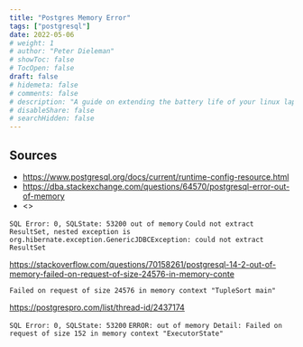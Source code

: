 ```yaml
---
title: "Postgres Memory Error"
tags: ["postgresql"]
date: 2022-05-06
# weight: 1
# author: "Peter Dieleman"
# showToc: false
# TocOpen: false
draft: false
# hidemeta: false
# comments: false
# description: "A guide on extending the battery life of your linux laptop"
# disableShare: false
# searchHidden: false
---
```


## Sources
 
- <https://www.postgresql.org/docs/current/runtime-config-resource.html>
- <https://dba.stackexchange.com/questions/64570/postgresql-error-out-of-memory>
- <>

`SQL Error: 0, SQLState: 53200 out of memory`
`Could not extract ResultSet, nested exception is org.hibernate.exception.GenericJDBCException: could not extract ResultSet`

<https://stackoverflow.com/questions/70158261/postgresql-14-2-out-of-memory-failed-on-request-of-size-24576-in-memory-conte>

`Failed on request of size 24576 in memory context "TupleSort main"`

<https://postgrespro.com/list/thread-id/2437174>

`SQL Error: 0, SQLState: 53200`
`ERROR: out of memory Detail: Failed on request of size 152 in memory context "ExecutorState"`